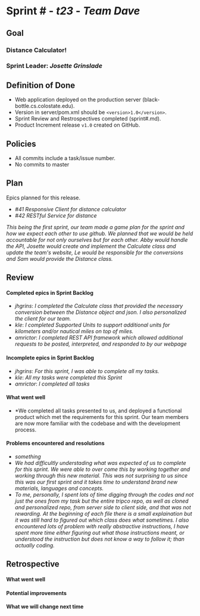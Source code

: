 # Sprint # - *t23* - *Team Dave*

## Goal

### Distance Calculator!
### Sprint Leader: *Josette Grinslade*

## Definition of Done

* Web application deployed on the production server (black-bottle.cs.colostate.edu).
* Version in server/pom.xml should be `<version>1.0</version>`.
* Sprint Review and Restrospectives completed (sprint#.md).
* Product Increment release `v1.0` created on GitHub.

## Policies

* All commits include a task/issue number.
* No commits to master

## Plan

Epics planned for this release.

* *#41 Responsive Client for distance calculator*
* *#42 RESTful Service for distance*

*This being the first sprint, our team made a game plan for the sprint and how we expect each other to use github.
 We planned that we would be held accountable for not only ourselves but for each other. Abby would handle the API,
 Josette would create and implement the Calculate class and update the team's website, Le would be responsible for
 the conversions and Sam would provide the Distance class.*

## Review

#### Completed epics in Sprint Backlog 
* *jhgrins*: *I completed the Calculate class that provided the necessary conversion between the Distance object and
             json. I also personalized the client for our team.*
* *kle*: *I completed Supported Units to support additional units for kilometers and/or nautical miles on top of miles.*
* *amrictor*: *I completed REST API framework which allowed additional requests to be posted, interpreted, and responded to by our webpage*

#### Incomplete epics in Sprint Backlog 
* *jhgrins*: *For this sprint, I was able to complete all my tasks.*
* *kle*: *All my tasks were completed this Sprint*
* *amrictor*: *I completed all tasks*

#### What went well
* *We completed all tasks presented to us, and deployed a functional product which met the requirements for this sprint. Our team members are now more familiar with the codebase and with the development process.

#### Problems encountered and resolutions
* *something*
* *We had difficultly understading what was expected of us to complete for this sprint. We were able to over come this
   by working together and working through this new material. This was not surprising to us since this was our first
   sprint and it takes time to understand brand new materials, languages and concepts.*
* *To me, personally, I spent lots of time digging through the codes and not just the ones from my task but the entire tripco repo, as well as cloned and personalized repo, from server side to client side, and that was not rewarding. At the beginning of each file there is a small explaination but it was still hard to figured out which class does what sometimes. I also encountered lots of problem with really abstractive instructions, I have spent more time either figuring out what those instructions meant, or understood the instruction but does not know a way to follow it; than actually coding.*
   

## Retrospective

#### What went well

#### Potential improvements

#### What we will change next time
